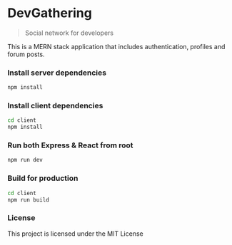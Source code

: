 # DevGathering

> Social network for developers

This is a MERN stack application  that includes authentication, profiles and forum posts.


### Install server dependencies

```bash
npm install
```

### Install client dependencies

```bash
cd client
npm install
```

### Run both Express & React from root

```bash
npm run dev
```

### Build for production

```bash
cd client
npm run build
```

### License

This project is licensed under the MIT License
